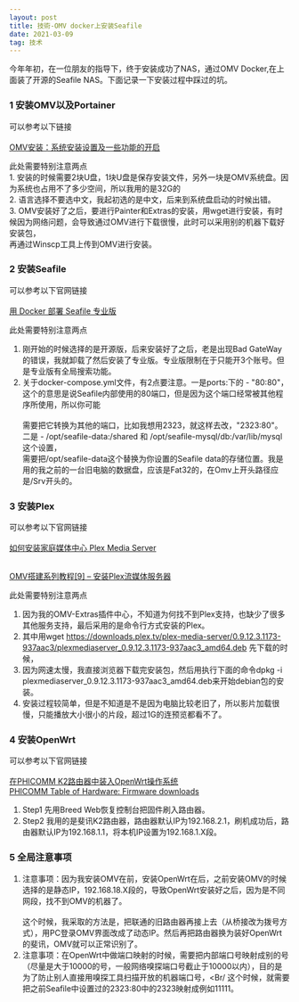 ```yaml
---
layout: post
title: 技術-OMV docker上安装Seafile
date: 2021-03-09 
tag: 技术
---
```


<p>今年年初，在一位朋友的指导下，终于安装成功了NAS，通过OMV Docker,在上面装了开源的Seafile NAS。下面记录一下安装过程中踩过的坑。</p>

### 1 安装OMV以及Portainer
<p>可以参考以下链接<Br/>
<Br/><a href="https://post.smzdm.com/p/av7z2564/" target="_blank">OMV安装：系统安装设置及一些功能的开启</a></p>
<p>此处需要特别注意两点<Br/>
1. 安装的时候需要2块U盘，1块U盘是保存安装文件，另外一块是OMV系统盘。因为系统也占用不了多少空间，所以我用的是32G的<Br/> 
2. 语言选择不要选中文，我起初选的是中文，后来到系统盘启动的时候出错。<Br/>
3. OMV安装好了之后，要进行Painter和Extras的安装，用wget进行安装，有时候因为网络问题，会导致通过OMV进行下载很慢，此时可以采用别的机器下载好安装包，<Br/>
再通过Winscp工具上传到OMV进行安装。<Br/></p>

### 2 安装Seafile
<p>可以参考以下官网链接<Br/>
<Br/><a href="https://cloud.seafile.com/published/seafile-manual-cn/docker/pro-edition/%E7%94%A8Docker%E9%83%A8%E7%BD%B2Seafile.md" target="_blank">用 Docker 部署 Seafile 专业版</a></p>
<p>此处需要特别注意两点<Br/>

1. 刚开始的时候选择的是开源版，后来安装好了之后，老是出现Bad GateWay的错误，我就卸载了然后安装了专业版。专业版限制在于只能开3个账号。但是专业版有全局搜索功能。<Br/>  
2. 关于docker-compose.yml文件，有2点要注意。一是ports:下的 - "80:80"，这个的意思是说Seafile内部使用的80端口，但是因为这个端口经常被其他程序所使用，所以你可能<Br/>  
 需要把它转换为其他的端口，比如我想用2323，就这样去改，"2323:80"。二是 - /opt/seafile-data:/shared 和 /opt/seafile-mysql/db:/var/lib/mysql  这个设置，<Br/>
 需要把/opt/seafile-data这个替换为你设置的Seafile data的存储位置。我是用的我之前的一台旧电脑的数据盘，应该是Fat32的，在Omv上开头路径应是/Srv开头的。<Br/></p>
  
### 3 安装Plex
<p>可以参考以下官网链接<Br/>
<Br/><a href="https://linux.cn/article-5932-1.html" target="_blank">如何安装家庭媒体中心 Plex Media Server</a></p>
<Br/><a href="https://www.kanzhun.com/jiaocheng/522729.html" target="_blank">OMV搭建系列教程[9] – 安装Plex流媒体服务器</a></p>
<p>此处需要特别注意两点<Br/>

1. 因为我的OMV-Extras插件中心，不知道为何找不到Plex支持，也缺少了很多其他服务支持，最后采用的是命令行方式安装的Plex。<Br/>  
2. 其中用wget https://downloads.plex.tv/plex-media-server/0.9.12.3.1173-937aac3/plexmediaserver_0.9.12.3.1173-937aac3_amd64.deb 先下载的时候，<Br/>
3. 因为网速太慢，我直接浏览器下载完安装包，然后用执行下面的命令dpkg -i plexmediaserver_0.9.12.3.1173-937aac3_amd64.deb来开始debian包的安装。<Br/>
4. 安装过程较简单，但是不知道是不是因为电脑比较老旧了，所以影片加载很慢，只能播放大小很小的片段，超过1G的连预览都看不了。<Br/></p>  


### 4 安装OpenWrt
<p>可以参考以下官网链接<Br/>
<Br/><a href="https://blog.csdn.net/qingwufeiyang12346/article/details/88753985" target="_blank">在PHICOMM K2路由器中装入OpenWrt操作系统</a>
<Br/><a href="https://openwrt.org/toh/views/toh_fwdownload<Br/> target="_blank">PHICOMM Table of Hardware: Firmware downloads</a>

1. Step1 先用Breed Web恢复控制台把固件刷入路由器。<Br/>  
2. Step2 我用的是斐讯K2路由器，路由器默认IP为192.168.2.1，刷机成功后，路由器默认IP为192.168.1.1，将本机IP设置为192.168.1.X段。<Br/></p>

### 5 全局注意事项
1. 注意事项：因为我安装OMV在前，安装OpenWrt在后，之前安装OMV的时候选择的是静态IP，192.168.18.X段的，导致OpenWrt安装好之后，因为是不同网段，找不到OMV的机器了。<Br/>  
这个时候，我采取的方法是，把联通的旧路由器再接上去（从桥接改为拨号方式），用PC登录OMV界面改成了动态IP。然后再把路由器换为装好OpenWrt的斐讯，OMV就可以正常识别了。<Br/>  
2. 注意事项：在OpenWrt中做端口映射的时候，需要把内部端口号映射成别的号（尽量是大于10000的号，一般网络嗅探端口号截止于10000以内），目的是为了防止别人直接用嗅探工具扫描开放的机器端口号，<Br/
这个时候，就需要把之前Seafile中设置过的2323:80中的2323映射成例如11111。<Br/>  
